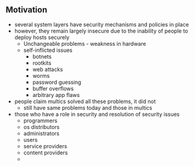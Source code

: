 ## Motivation
- several system layers have security mechanisms and policies in place
- however, they remain largely insecure due to the inability of people to deploy hosts securely
	- Unchangeable problems - weakness in hardware
	- self-inflicted issues
		- botnets
		- rootkits
		- web attacks
		- worms
		- password guessing
		- buffer overflows
		- arbitrary app flaws
- people claim multics solved all these problems, it did not
	- still have same problems today and those in multics
- those who have a role in security and resolution of security issues
	- programmers
	- os distributors
	- administrators
	- users
	- service providers
	- content providers
	- 